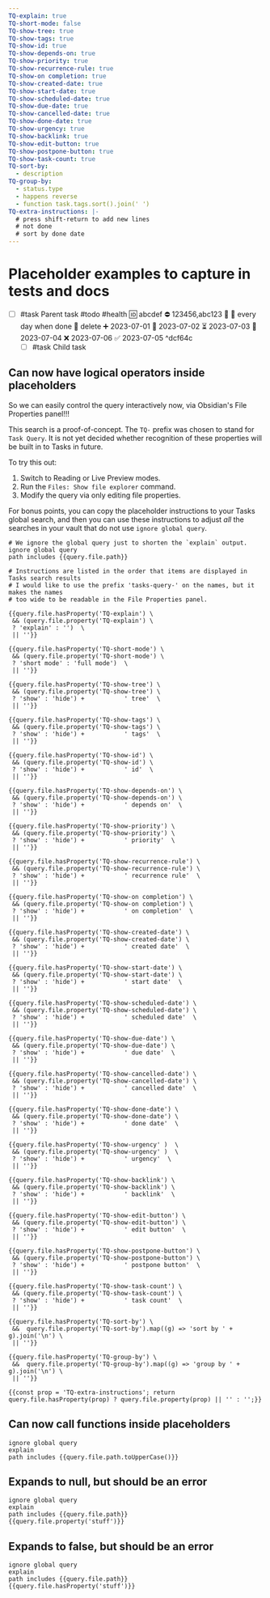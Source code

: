 ```yaml
---
TQ-explain: true
TQ-short-mode: false
TQ-show-tree: true
TQ-show-tags: true
TQ-show-id: true
TQ-show-depends-on: true
TQ-show-priority: true
TQ-show-recurrence-rule: true
TQ-show-on completion: true
TQ-show-created-date: true
TQ-show-start-date: true
TQ-show-scheduled-date: true
TQ-show-due-date: true
TQ-show-cancelled-date: true
TQ-show-done-date: true
TQ-show-urgency: true
TQ-show-backlink: true
TQ-show-edit-button: true
TQ-show-postpone-button: true
TQ-show-task-count: true
TQ-sort-by:
  - description
TQ-group-by:
  - status.type
  - happens reverse
  - function task.tags.sort().join(' ')
TQ-extra-instructions: |-
  # press shift-return to add new lines
  # not done
  # sort by done date
---
```

# Placeholder examples to capture in tests and docs

- [ ] #task Parent task #todo #health 🆔 abcdef ⛔ 123456,abc123 🔼 🔁 every day when done 🏁 delete ➕ 2023-07-01 🛫 2023-07-02 ⏳ 2023-07-03 📅 2023-07-04 ❌ 2023-07-06 ✅ 2023-07-05 ^dcf64c
  - [ ] #task Child task

## Can now have logical operators inside placeholders

So we can easily control the query interactively now, via Obsidian's File Properties panel!!!

This search is a proof-of-concept. The `TQ-` prefix was chosen to stand for `Task Query`. It is not yet decided whether recognition of these properties will be built in to Tasks in future.

To try this out:

1. Switch to Reading or Live Preview modes.
2. Run the `Files: Show file explorer` command.
3. Modify the query via only editing file properties.

For bonus points, you can copy the placeholder instructions to your Tasks global search, and then you can use these instructions to adjust *all* the searches in your vault that do not use `ignore global query`.

```tasks
# We ignore the global query just to shorten the `explain` output.
ignore global query
path includes {{query.file.path}}

# Instructions are listed in the order that items are displayed in Tasks search results
# I would like to use the prefix 'tasks-query-' on the names, but it makes the names
# too wide to be readable in the File Properties panel.

{{query.file.hasProperty('TQ-explain') \
 && (query.file.property('TQ-explain') \
 ? 'explain' : '')  \
 || ''}}

{{query.file.hasProperty('TQ-short-mode') \
 && (query.file.property('TQ-short-mode') \
 ? 'short mode' : 'full mode')  \
 || ''}}

{{query.file.hasProperty('TQ-show-tree') \
 && (query.file.property('TQ-show-tree') \
 ? 'show' : 'hide') +           ' tree'  \
 || ''}}

{{query.file.hasProperty('TQ-show-tags') \
 && (query.file.property('TQ-show-tags') \
 ? 'show' : 'hide') +           ' tags'  \
 || ''}}

{{query.file.hasProperty('TQ-show-id') \
 && (query.file.property('TQ-show-id') \
 ? 'show' : 'hide') +           ' id'  \
 || ''}}

{{query.file.hasProperty('TQ-show-depends-on') \
 && (query.file.property('TQ-show-depends-on') \
 ? 'show' : 'hide') +           ' depends on'  \
 || ''}}

{{query.file.hasProperty('TQ-show-priority') \
 && (query.file.property('TQ-show-priority') \
 ? 'show' : 'hide') +           ' priority'  \
 || ''}}

{{query.file.hasProperty('TQ-show-recurrence-rule') \
 && (query.file.property('TQ-show-recurrence-rule') \
 ? 'show' : 'hide') +           ' recurrence rule'  \
 || ''}}

{{query.file.hasProperty('TQ-show-on completion') \
 && (query.file.property('TQ-show-on completion') \
 ? 'show' : 'hide') +           ' on completion'  \
 || ''}}

{{query.file.hasProperty('TQ-show-created-date') \
 && (query.file.property('TQ-show-created-date') \
 ? 'show' : 'hide') +           ' created date'  \
 || ''}}

{{query.file.hasProperty('TQ-show-start-date') \
 && (query.file.property('TQ-show-start-date') \
 ? 'show' : 'hide') +           ' start date'  \
 || ''}}

{{query.file.hasProperty('TQ-show-scheduled-date') \
 && (query.file.property('TQ-show-scheduled-date') \
 ? 'show' : 'hide') +           ' scheduled date'  \
 || ''}}

{{query.file.hasProperty('TQ-show-due-date') \
 && (query.file.property('TQ-show-due-date') \
 ? 'show' : 'hide') +           ' due date'  \
 || ''}}

{{query.file.hasProperty('TQ-show-cancelled-date') \
 && (query.file.property('TQ-show-cancelled-date') \
 ? 'show' : 'hide') +           ' cancelled date'  \
 || ''}}

{{query.file.hasProperty('TQ-show-done-date') \
 && (query.file.property('TQ-show-done-date') \
 ? 'show' : 'hide') +           ' done date'  \
 || ''}}

{{query.file.hasProperty('TQ-show-urgency' )  \
 && (query.file.property('TQ-show-urgency' )  \
 ? 'show' : 'hide') +           ' urgency'  \
 || ''}}

{{query.file.hasProperty('TQ-show-backlink') \
 && (query.file.property('TQ-show-backlink') \
 ? 'show' : 'hide') +           ' backlink'  \
 || ''}}

{{query.file.hasProperty('TQ-show-edit-button') \
 && (query.file.property('TQ-show-edit-button') \
 ? 'show' : 'hide') +           ' edit button'  \
 || ''}}

{{query.file.hasProperty('TQ-show-postpone-button') \
 && (query.file.property('TQ-show-postpone-button') \
 ? 'show' : 'hide') +           ' postpone button'  \
 || ''}}

{{query.file.hasProperty('TQ-show-task-count') \
 && (query.file.property('TQ-show-task-count') \
 ? 'show' : 'hide') +           ' task count'  \
 || ''}}

{{query.file.hasProperty('TQ-sort-by') \
 &&  query.file.property('TQ-sort-by').map((g) => 'sort by ' + g).join('\n') \
 || ''}}

{{query.file.hasProperty('TQ-group-by') \
 &&  query.file.property('TQ-group-by').map((g) => 'group by ' + g).join('\n') \
 || ''}}

{{const prop = 'TQ-extra-instructions'; return query.file.hasProperty(prop) ? query.file.property(prop) || '' : '';}}
```

## Can now call functions inside placeholders

```tasks
ignore global query
explain
path includes {{query.file.path.toUpperCase()}}
```

## Expands to null, but should be an error

```tasks
ignore global query
explain
path includes {{query.file.path}}
{{query.file.property('stuff')}}
```

## Expands to false, but should be an error

```tasks
ignore global query
explain
path includes {{query.file.path}}
{{query.file.hasProperty('stuff')}}
```
